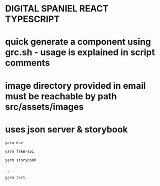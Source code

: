 # DIGITAL SPANIEL REACT TYPESCRIPT

# quick generate a component using grc.sh - usage is explained in script comments

# image directory provided in email must be reachable by path src/assets/images

# uses json server & storybook

```
yarn dev
```

```
yarn fake-api
```

```
yarn storybook
``

``
yarn test
``
```
